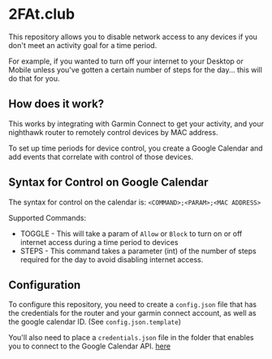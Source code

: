 # 2FAt.club
This repository allows you to disable network access to any devices if you don't meet an activity goal for a time period.

For example, if you wanted to turn off your internet to your Desktop or Mobile unless you've gotten a certain number of steps for the day... this will do that for you.

## How does it work?
This works by integrating with Garmin Connect to get your activity, and your nighthawk router to remotely control devices by MAC address.

To set up time periods for device control, you create a Google Calendar and add events that correlate with control of those devices.

## Syntax for Control on Google Calendar
The syntax for control on the calendar is:
`<COMMAND>;<PARAM>;<MAC ADDRESS>`

Supported Commands:
* TOGGLE - This will take a param of `Allow` or `Block` to turn on or off internet access during a time period to devices
* STEPS - This command takes a parameter (int) of the number of steps required for the day to avoid disabling internet access.

## Configuration
To configure this repository, you need to create a `config.json` file that has the credentials for the router and your garmin connect account, as well as the google calendar ID.  (See `config.json.template`)

You'll also need to place a `credentials.json` file in the folder that enables you to connect to the Google Calendar API. [here](https://developers.google.com/calendar/quickstart/go)

